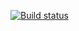 [![Build status](https://ci.appveyor.com/api/projects/status/uycdoq24nuoorplc?svg=true)](https://ci.appveyor.com/project/Lulu0307/deliveryorderapp2)
